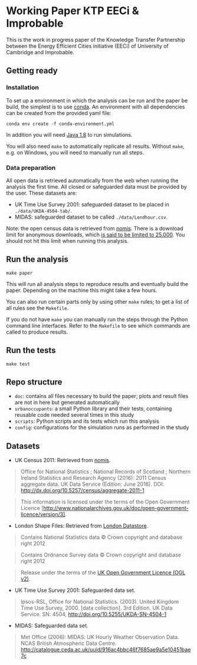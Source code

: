 # Working Paper KTP EECi & Improbable

This is the work in progress paper of the Knowledge Transfer Partnership between the Energy
Efficient Cities initiative (EECi) of University of Cambridge and Improbable.

## Getting ready

### Installation

To set up a environment in which the analysis can be run and the paper be build, the simplest is to use [conda](https://conda.io/docs/index.html). An environment with all dependencies can be created from the provided yaml file:

    conda env create -f conda-environment.yml

In addition you will need [Java 1.8](http://www.oracle.com/technetwork/java/javase/downloads/jre8-downloads-2133155.html) to run simulations.

You will also need `make` to automatically replicate all results. Without `make`, e.g. on Windows, you will need to manually run all steps.

### Data preparation

All open data is retrieved automatically from the web when running the analysis the first time. All closed or safeguarded data must be provided by the user. These datasets are:

* UK Time Use Survey 2001: safeguarded dataset to be placed in `./data/UKDA-4504-tab/`.
* MIDAS: safeguarded dataset to be called `./data/Londhour.csv`.

Note: the open census data is retrieved from [nomis](https://www.nomisweb.co.uk.). There is a download limit for anonymous downloads, which [is said to be limited to 25.000](https://www.nomisweb.co.uk/api/v01/help). You should not hit this limit when running this analysis.

## Run the analysis

    make paper

This will run all analysis steps to reproduce results and eventually build the paper. Depending on the machine this might take a few hours.

You can also run certain parts only by using other `make` rules; to get a list of all rules see the `Makefile`.

If you do not have `make` you can manually run the steps through the Python command line interfaces. Refer to the `Makefile` to see which commands are called to produce results.

## Run the tests

    make test

## Repo structure

* `doc`: contains all files necessary to build the paper; plots and result files are not in here but generated automatically
* `urbanoccupants`: a small Python library and their tests, containing reusable code needed several times in this study
* `scripts`: Python scripts and its tests which run this analysis
* `config`: configurations for the simulation runs as performed in the study

## Datasets

* UK Census 2011: Retrieved from [nomis](https://www.nomisweb.co.uk).

>Office for National Statistics ; National Records of Scotland ; Northern Ireland Statistics and Research Agency (2016): 2011 Census aggregate data. UK Data Service (Edition: June 2016). DOI: http://dx.doi.org/10.5257/census/aggregate-2011-1

>This information is licensed under the terms of the Open Government Licence [http://www.nationalarchives.gov.uk/doc/open-government-licence/version/3].

* London Shape Files: Retrieved from [London Datastore](https://data.london.gov.uk/dataset/statistical-gis-boundary-files-london).

> Contains National Statistics data © Crown copyright and database right 2012

> Contains Ordnance Survey data © Crown copyright and database right 2012

> Release under the terms of the [UK Open Government Licence (OGL v2)](http://www.nationalarchives.gov.uk/doc/open-government-licence/version/2/).

* UK Time Use Survey 2001: Safeguarded data set.

> Ipsos-RSL, Office for National Statistics. (2003). United Kingdom Time Use Survey, 2000. [data collection]. 3rd Edition. UK Data Service. SN: 4504, http://doi.org/10.5255/UKDA-SN-4504-1

* MIDAS: Safeguarded data set.

> Met Office (2006): MIDAS: UK Hourly Weather Observation Data. NCAS British Atmospheric Data Centre. http://catalogue.ceda.ac.uk/uuid/916ac4bbc46f7685ae9a5e10451bae7c
